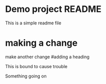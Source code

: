 # Demo project README

This is a simple readme file

# making a change
make another change
#adding a heading

This is bound to cause trouble

Something going on



